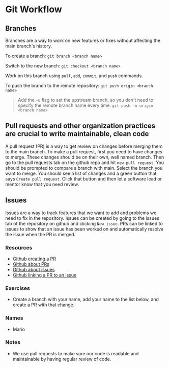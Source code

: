 # Git Workflow

## Branches

Branches are a way to work on new features or fixes without affecting the main branch's history.

To create a branch:
`git branch <branch name>`

Switch to the new branch:
`git checkout <branch name>`

Work on this branch using `pull`, `add`, `commit`, and `push` commands.

To push the branch to the remote repository:
`git push origin <branch name>`

> Add the `-u` flag to set the upstream branch, so you don't need to specify the remote branch name every time:
`git push -u origin <branch name>`

## Pull requests and other organization practices are crucial to write maintainable, clean code

A pull request (PR) is a way to get review on changes before merging them to the main branch.
To make a pull request, first you need to have changes to merge.
These changes should be on their own, well named branch.
Then go to the pull requests tab on the github repo and hit `new pull request`.
You should be prompted to compare a branch with main.
Select the branch you want to merge.
You should see a list of changes and a green button that says `Create pull request`.
Click that button and then let a software lead or mentor know that you need review.

## Issues

Issues are a way to track features that we want to add and problems we need to fix in the repository.
Issues can be created by going to the issues tab of the repository on github and clicking `New issue`.
PRs can be linked to issues to show that an issue has been worked on and automatically resolve the issue when the PR is merged.

### Resources

- [Github creating a PR](https://docs.github.com/en/pull-requests/collaborating-with-pull-requests/proposing-changes-to-your-work-with-pull-requests/creating-a-pull-request)
- [Github about PRs](https://docs.github.com/en/pull-requests/collaborating-with-pull-requests/proposing-changes-to-your-work-with-pull-requests/about-pull-requests?platform=windows)
- [Github about issues](https://docs.github.com/en/issues/tracking-your-work-with-issues/about-issues)
- [Github linking a PR to an issue](https://docs.github.com/en/issues/tracking-your-work-with-issues/linking-a-pull-request-to-an-issue)

### Exercises

- Create a branch with your name, add your name to the list below, and create a PR with that change.

### Names

- Mario

### Notes

- We use pull requests to make sure our code is readable and maintainable by having regular review of code.